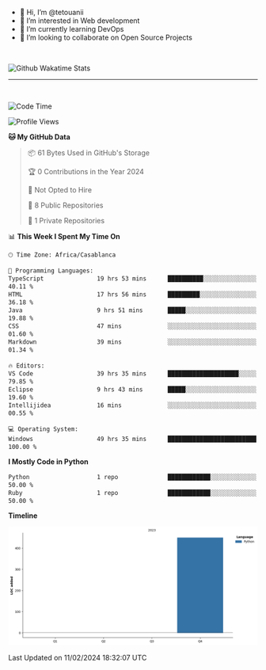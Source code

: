 - 👋 Hi, I’m @tetouanii
- 👀 I’m interested in Web development
- 🌱 I’m currently learning DevOps
- 💞️ I’m looking to collaborate on Open Source Projects

<br/>


![Github Wakatime Stats](https://github-readme-stats.vercel.app/api/wakatime/?username=@walidbosso&layout=compact&&theme=default&link="https://www.github.com/USERNAME/") 

--- 

<br/>


  
<!--START_SECTION:waka-->
![Code Time](http://img.shields.io/badge/Code%20Time-105%20hrs%2015%20mins-blue)

![Profile Views](http://img.shields.io/badge/Profile%20Views-1-blue)

**🐱 My GitHub Data** 

> 📦 61 Bytes Used in GitHub's Storage 
 > 
> 🏆 0 Contributions in the Year 2024
 > 
> 🚫 Not Opted to Hire
 > 
> 📜 8 Public Repositories 
 > 
> 🔑 1 Private Repositories 
 > 
📊 **This Week I Spent My Time On** 

```text
🕑︎ Time Zone: Africa/Casablanca

💬 Programming Languages: 
TypeScript               19 hrs 53 mins      ██████████░░░░░░░░░░░░░░░   40.11 % 
HTML                     17 hrs 56 mins      █████████░░░░░░░░░░░░░░░░   36.18 % 
Java                     9 hrs 51 mins       █████░░░░░░░░░░░░░░░░░░░░   19.88 % 
CSS                      47 mins             ░░░░░░░░░░░░░░░░░░░░░░░░░   01.60 % 
Markdown                 39 mins             ░░░░░░░░░░░░░░░░░░░░░░░░░   01.34 % 

🔥 Editors: 
VS Code                  39 hrs 35 mins      ████████████████████░░░░░   79.85 % 
Eclipse                  9 hrs 43 mins       █████░░░░░░░░░░░░░░░░░░░░   19.60 % 
Intellijidea             16 mins             ░░░░░░░░░░░░░░░░░░░░░░░░░   00.55 % 

💻 Operating System: 
Windows                  49 hrs 35 mins      █████████████████████████   100.00 % 
```

**I Mostly Code in Python** 

```text
Python                   1 repo              ████████████░░░░░░░░░░░░░   50.00 % 
Ruby                     1 repo              ████████████░░░░░░░░░░░░░   50.00 % 
```



**Timeline**

![Lines of Code chart](https://raw.githubusercontent.com/tetouanii/tetouanii/main/assets/bar_graph.png)


 Last Updated on 11/02/2024 18:32:07 UTC
<!--END_SECTION:waka-->

